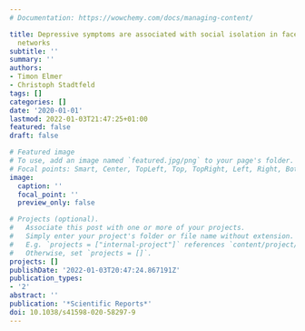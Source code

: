 ```yaml
---
# Documentation: https://wowchemy.com/docs/managing-content/

title: Depressive symptoms are associated with social isolation in face-to-face interaction
  networks
subtitle: ''
summary: ''
authors:
- Timon Elmer
- Christoph Stadtfeld
tags: []
categories: []
date: '2020-01-01'
lastmod: 2022-01-03T21:47:25+01:00
featured: false
draft: false

# Featured image
# To use, add an image named `featured.jpg/png` to your page's folder.
# Focal points: Smart, Center, TopLeft, Top, TopRight, Left, Right, BottomLeft, Bottom, BottomRight.
image:
  caption: ''
  focal_point: ''
  preview_only: false

# Projects (optional).
#   Associate this post with one or more of your projects.
#   Simply enter your project's folder or file name without extension.
#   E.g. `projects = ["internal-project"]` references `content/project/deep-learning/index.md`.
#   Otherwise, set `projects = []`.
projects: []
publishDate: '2022-01-03T20:47:24.867191Z'
publication_types:
- '2'
abstract: ''
publication: '*Scientific Reports*'
doi: 10.1038/s41598-020-58297-9
---
```

